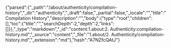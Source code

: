 {"parsed":{"_path":"/about/authenticity/compilation-history","_dir":"authenticity","_draft":false,"_partial":false,"_locale":"","title":"Compilation History","description":"","body":{"type":"root","children":[],"toc":{"title":"","searchDepth":2,"depth":2,"links":[]}},"_type":"markdown","_id":"content:1.about:2. Authenticity:compilation-history.md","_source":"content","_file":"1.about/2. Authenticity/compilation-history.md","_extension":"md"},"hash":"A7NZfcQAtJ"}